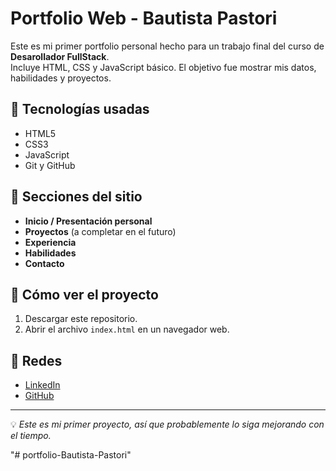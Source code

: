 # Portfolio Web - Bautista Pastori

Este es mi primer portfolio personal hecho para un trabajo final del curso de  **Desarollador FullStack**.  
Incluye HTML, CSS y JavaScript básico. El objetivo fue mostrar mis datos, habilidades y proyectos.

## 🚀 Tecnologías usadas
- HTML5
- CSS3
- JavaScript
- Git y GitHub

## 📂 Secciones del sitio
- **Inicio / Presentación personal**
- **Proyectos** (a completar en el futuro)
- **Experiencia**
- **Habilidades**
- **Contacto**

## 📌 Cómo ver el proyecto
1. Descargar este repositorio.
2. Abrir el archivo `index.html` en un navegador web.

## 🔗 Redes
- [LinkedIn](https://www.linkedin.com/in/bautista-pastori-24258624a)
- [GitHub](https://github.com/DobleP20)

---
💡 *Este es mi primer proyecto, así que probablemente lo siga mejorando con el tiempo.*

"# portfolio-Bautista-Pastori" 
